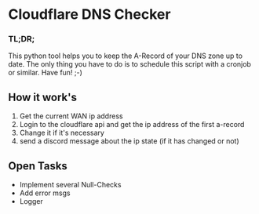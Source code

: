 # Cloudflare DNS Checker

### TL;DR;

This python tool helps you to keep the A-Record of your DNS zone up to date. The only thing you have to do is to schedule this script with a cronjob or similar. Have fun! ;-)

## How it work's

1. Get the current WAN ip address
2. Login to the cloudflare api and get the ip address of the first a-record
3. Change it if it's necessary
4. send a discord message about the ip state (if it has changed or not)

## Open Tasks

- Implement several Null-Checks
- Add error msgs
- Logger
